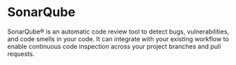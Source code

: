 # SonarQube

SonarQube® is an automatic code review tool to detect bugs, vulnerabilities, and code smells 
in your code. It can integrate with your existing workflow to enable continuous 
code inspection across your project branches and pull requests.
